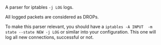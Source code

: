 A parser for iptables `-j LOG` logs.

All logged packets are considered as DROPs.

To make this parser relevant, you should have a `iptables -A INPUT  -m state --state NEW -j LOG` or similar into your configuration. This one will log all new connections, successful or not.

